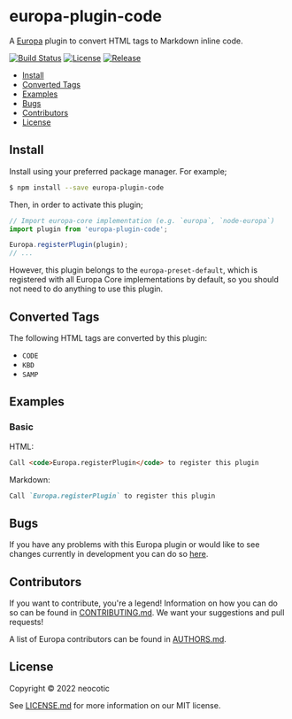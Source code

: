# europa-plugin-code

A [Europa](https://github.com/neocotic/europa) plugin to convert HTML tags to Markdown inline code.

[![Build Status](https://img.shields.io/github/workflow/status/neocotic/europa/CI/develop?style=flat-square)](https://github.com/neocotic/europa/actions/workflows/ci.yml)
[![License](https://img.shields.io/npm/l/europa-plugin-code.svg?style=flat-square)](https://github.com/neocotic/europa/raw/main/packages/europa-plugin-code/LICENSE.md)
[![Release](https://img.shields.io/npm/v/europa-plugin-code.svg?style=flat-square)](https://npmjs.com/package/europa-plugin-code)

* [Install](#install)
* [Converted Tags](#converted-tags)
* [Examples](#examples)
* [Bugs](#bugs)
* [Contributors](#contributors)
* [License](#license)

## Install

Install using your preferred package manager. For example;

``` bash
$ npm install --save europa-plugin-code
```

Then, in order to activate this plugin;

``` javascript
// Import europa-core implementation (e.g. `europa`, `node-europa`)
import plugin from 'europa-plugin-code';

Europa.registerPlugin(plugin);
// ...
```

However, this plugin belongs to the `europa-preset-default`, which is registered with all Europa Core implementations by default,
so you should not need to do anything to use this plugin.

## Converted Tags

The following HTML tags are converted by this plugin:

* `CODE`
* `KBD`
* `SAMP`

## Examples

### Basic

HTML:

``` html
Call <code>Europa.registerPlugin</code> to register this plugin
```

Markdown:

``` markdown
Call `Europa.registerPlugin` to register this plugin
```

## Bugs

If you have any problems with this Europa plugin or would like to see changes currently in development you can do so
[here](https://github.com/neocotic/europa/issues).

## Contributors

If you want to contribute, you're a legend! Information on how you can do so can be found in
[CONTRIBUTING.md](https://github.com/neocotic/europa/blob/main/CONTRIBUTING.md). We want your suggestions and pull
requests!

A list of Europa contributors can be found in [AUTHORS.md](https://github.com/neocotic/europa/blob/main/AUTHORS.md).

## License

Copyright © 2022 neocotic

See [LICENSE.md](https://github.com/neocotic/europa/raw/main/packages/europa-plugin-code/LICENSE.md) for more information on
our MIT license.
